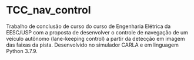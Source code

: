 # TCC_nav_control
Trabalho de conclusão de curso do curso de Engenharia Elétrica da EESC/USP com a proposta de desenvolver o controle de navegação de um veículo autônomo (lane-keeping control) a partir da detecção em imagem das faixas da pista. Desenvolvido no simulador CARLA e em linguagem Python 3.7.9.
